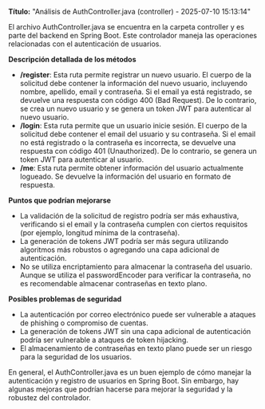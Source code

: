 **Título:** "Análisis de AuthController.java (controller) - 2025-07-10 15:13:14"

El archivo AuthController.java se encuentra en la carpeta controller y es parte del backend en Spring Boot. Este controlador maneja las operaciones relacionadas con el autenticación de usuarios.

**Descripción detallada de los métodos**

* **/register**: Esta ruta permite registrar un nuevo usuario. El cuerpo de la solicitud debe contener la información del nuevo usuario, incluyendo nombre, apellido, email y contraseña. Si el email ya está registrado, se devuelve una respuesta con código 400 (Bad Request). De lo contrario, se crea un nuevo usuario y se genera un token JWT para autenticar al nuevo usuario.
* **/login**: Esta ruta permite que un usuario inicie sesión. El cuerpo de la solicitud debe contener el email del usuario y su contraseña. Si el email no está registrado o la contraseña es incorrecta, se devuelve una respuesta con código 401 (Unauthorized). De lo contrario, se genera un token JWT para autenticar al usuario.
* **/me**: Esta ruta permite obtener información del usuario actualmente logueado. Se devuelve la información del usuario en formato de respuesta.

**Puntos que podrían mejorarse**

* La validación de la solicitud de registro podría ser más exhaustiva, verificando si el email y la contraseña cumplen con ciertos requisitos (por ejemplo, longitud mínima de la contraseña).
* La generación de tokens JWT podría ser más segura utilizando algoritmos más robustos o agregando una capa adicional de autenticación.
* No se utiliza encriptamiento para almacenar la contraseña del usuario. Aunque se utiliza el passwordEncoder para verificar la contraseña, no es recomendable almacenar contraseñas en texto plano.

**Posibles problemas de seguridad**

* La autenticación por correo electrónico puede ser vulnerable a ataques de phishing o compromiso de cuentas.
* La generación de tokens JWT sin una capa adicional de autenticación podría ser vulnerable a ataques de token hijacking.
* El almacenamiento de contraseñas en texto plano puede ser un riesgo para la seguridad de los usuarios.

En general, el AuthController.java es un buen ejemplo de cómo manejar la autenticación y registro de usuarios en Spring Boot. Sin embargo, hay algunas mejoras que podrían hacerse para mejorar la seguridad y la robustez del controlador.